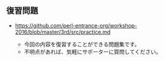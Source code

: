 ## 復習問題

- <https://github.com/perl-entrance-org/workshop-2016/blob/master/3rd/src/practice.md>

  - 今回の内容を復習することができる問題集です。
  - 不明点があれば、気軽にサポーターに質問してください。

